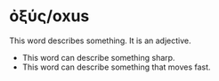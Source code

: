 # ὀξύς/oxus
This word describes something. It is an adjective.
* This word can describe something sharp.
* This word can describe something that moves fast.
